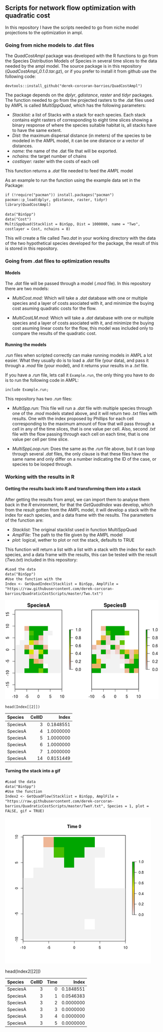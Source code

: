 ## Scripts for network flow optimization with quadratic cost

In this repository I have the scripts needed to go from niche model projections to the optimization in ampl.


### Going from niche models to .dat files

The *QuadCostAmpl* package was developed with the R functions to go from the Species Distribution Models of Species in several time slices to the data needed by the ampl model. The source package is in this repository (*QuadCostAmpl_0.1.0.tar.gz*), or if you prefer to install it from github use the following code:

```
devtools::install_github("derek-corcoran-barrios/QuadCostAmpl")
```

The package depends on the *dplyr*, *gdistance*, *raster* and *tidyr* packages. The function needed to go from the projected rasters to the .dat files used by AMPL is called *MultiSppQuad*, which has the following parameters:

* *Stacklist:* a list of Stacks with a stack for each species. Each stack contains eight rasters of corresponding to eight time slices showing a binary response of where the species suitable habitat is, all stacks have to have the same extent. 
* *Dist:* the maximum dispersal distance (in meters) of the species to be modeled in the AMPL model, it can be one distance or a vector of distances.
* *name:* the name of the .dat file that will be exported.
* *nchains:* the target number of chains
* *costlayer:* raster with the costs of each cell

This function returns a *.dat* file needed to feed the *AMPL* model

As an example to run the function using the example data set in the Package:

```
if (!require("pacman")) install.packages("pacman")
pacman::p_load(dplyr, gdistance, raster, tidyr)
library(QuadCostAmpl)

data("BinSpp")
data("Cost")
MultiSppQuad(Stacklist = BinSpp, Dist = 1000000, name = "Two", costlayer = Cost, nchains = 8)
```

This will create a file called *Two.dat* in your working directory with the data of the two hypothetical species developed for the package, the result of this is stored in this repository.

### Going from .dat files to optimization results

#### Models

The *.dat* file will be passed through a model (*.mod* file). In this repository there are two models:

* *MultiCost.mod:* Which will take a *.dat* database with one or multiple species and a layer of costs asociated with it, and minimize the buying cost asuming quadratic costs for the flow.

* *MultiCostLM.mod:* Which will take a *.dat* database with one or multiple species and a layer of costs asociated with it, and minimize the buying cost asuming linear costs for the flow, this model was included only to compare the results of the quadratic cost.

#### Running the models

*.run* files when scripted correctly can make running models in AMPL a lot easier. What they usually do is to load a *.dat* file (your data), and pass it through a *.mod* file (your model), and it returns your results in a *.txt* file.

If you have a *.run* file, lets call it ```Example.run```, the only thing you have to do is to run the following code in AMPL:

```
include Example.run;
```

This repository has two *.run* files:

* *MultiSpp.run:* This file will run a *.dat* file with multiple species through one of the *.mod* models stated above, and it will return two *.txt* files with results. One with the index proposed by Phillips for each cell corresponding to the maximum amount of flow that will pass through a cell in any of the time slices, that is one value per cell. Also, second *.txt* file with the flow passing through each cell on each time, that is one value per cell per time slice.

* *MultiSppLoop.run:* Does the same as the *.run* file above, but it can loop through several *.dat* files, the only clause is that these files have the same name and only differ on a number indicating the ID of the case, or species to be looped through. 

### Working with the results in R

#### Getting the results back into R and transforming them into a stack


After getting the results from ampl, we can import them to analyse them back in the *R* environment, for that the *GetQuadIndex* was develop, which from the result gotten from the AMPL model, it will develop a stack with the index for each species, and a data frame with the results. The parameters of the function are:

* *Stacklist:* The original stacklist used in function MultiSppQuad
* *AmplFile:* The path to the file given by the AMPL model
* *plot:* logical, wether to plot or not the stack, defaults to TRUE

This function will return a list with a list with a stack with the index 
for each species, and a data frame with the results, this can be tested with the result (*Two.txt*) included in this repository:

```
#Load the data
data("BinSpp")
#Use the function with the 
Index <- GetQuadIndex(Stacklist = BinSpp, AmplFile = "https://raw.githubusercontent.com/derek-corcoran-barrios/QuadraticCostScripts/master/Two.txt")
```

![title](https://github.com/derek-corcoran-barrios/QuadraticCostScripts/blob/master/Results1.png)

```
head(Index[[2]])
```

|Species  | CellID|     Index|
|:--------|------:|---------:|
|SpeciesA |      3| 0.1848551|
|SpeciesA |      4| 1.0000000|
|SpeciesA |      5| 1.0000000|
|SpeciesA |      6| 1.0000000|
|SpeciesA |      7| 1.0000000|
|SpeciesA |     14| 0.8151449|

#### Turning the stack into a gif

```
#Load the data
data("BinSpp")
#Use the function 
Index2 <- GetQuadFlow(Stacklist = BinSpp, AmplFile = "https://raw.githubusercontent.com/derek-corcoran-barrios/QuadraticCostScripts/master/TwoY.txt", Species = 1, plot = FALSE, gif = TRUE)
```

![title2](https://github.com/derek-corcoran-barrios/QuadraticCostScripts/blob/master/animation.gif)

head(Index2[[2]])


|Species  | CellID| Time|     Index|
|:--------|------:|----:|---------:|
|SpeciesA |      3|    0| 0.1848551|
|SpeciesA |      3|    1| 0.0546383|
|SpeciesA |      3|    2| 0.0000000|
|SpeciesA |      3|    3| 0.0000000|
|SpeciesA |      3|    4| 0.0000000|
|SpeciesA |      3|    5| 0.0000000|
